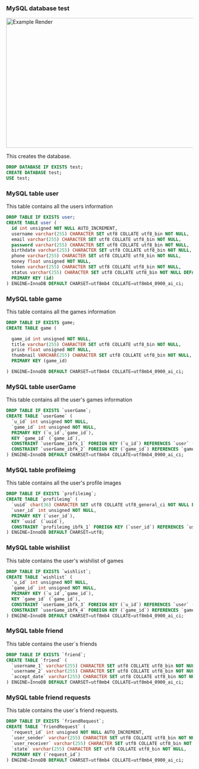 ### MySQL database test
<img src="resources/Screenshoot_4.png" alt="Example Render" width="900" height="350">

This creates the database.

```sql
DROP DATABASE IF EXISTS test;
CREATE DATABASE test;
USE test;
```
### MySQL table user

This table contains all the users information

```sql
DROP TABLE IF EXISTS user;
CREATE TABLE user (
  id int unsigned NOT NULL AUTO_INCREMENT,
  username varchar(255) CHARACTER SET utf8 COLLATE utf8_bin NOT NULL,
  email varchar(255) CHARACTER SET utf8 COLLATE utf8_bin NOT NULL,
  password varchar(255) CHARACTER SET utf8 COLLATE utf8_bin NOT NULL,
  birthdate varchar(255) CHARACTER SET utf8 COLLATE utf8_bin NOT NULL,
  phone varchar(255) CHARACTER SET utf8 COLLATE utf8_bin NOT NULL,
  money float unsigned NOT NULL,
  token varchar(255) CHARACTER SET utf8 COLLATE utf8_bin NOT NULL,
  status varchar(255) CHARACTER SET utf8 COLLATE utf8_bin NOT NULL DEFAULT 'Inactive',
  PRIMARY KEY (id)
) ENGINE=InnoDB DEFAULT CHARSET=utf8mb4 COLLATE=utf8mb4_0900_ai_ci;
```
### MySQL table game

This table contains all the games information

```sql
DROP TABLE IF EXISTS game;
CREATE TABLE game (

  game_id int unsigned NOT NULL,
  title varchar(255) CHARACTER SET utf8 COLLATE utf8_bin NOT NULL,
  price float unsigned NOT NULL,
  thumbnail VARCHAR(255) CHARACTER SET utf8 COLLATE utf8_bin NOT NULL,
  PRIMARY KEY (game_id)

) ENGINE=InnoDB DEFAULT CHARSET=utf8mb4 COLLATE=utf8mb4_0900_ai_ci;
```
### MySQL table userGame

This table contains all the user's games information

```sql
DROP TABLE IF EXISTS `userGame`;
CREATE TABLE `userGame` (
  `u_id` int unsigned NOT NULL,
  `game_id` int unsigned NOT NULL,
  PRIMARY KEY (`u_id`,`game_id`),
  KEY `game_id` (`game_id`),
  CONSTRAINT `userGame_ibfk_1` FOREIGN KEY (`u_id`) REFERENCES `user` (`id`),
  CONSTRAINT `userGame_ibfk_2` FOREIGN KEY (`game_id`) REFERENCES `game` (`game_id`)
) ENGINE=InnoDB DEFAULT CHARSET=utf8mb4 COLLATE=utf8mb4_0900_ai_ci;
```
### MySQL table profileimg

This table contains all the user's profile images

```sql
DROP TABLE IF EXISTS `profileimg`;
CREATE TABLE `profileimg` (
  `uuid` char(36) CHARACTER SET utf8 COLLATE utf8_general_ci NOT NULL DEFAULT '12345678abcdefgh',
  `user_id` int unsigned NOT NULL,
  PRIMARY KEY (`user_id`),
  KEY `uuid` (`uuid`),
  CONSTRAINT `profileimg_ibfk_1` FOREIGN KEY (`user_id`) REFERENCES `user` (`id`)
) ENGINE=InnoDB DEFAULT CHARSET=utf8;
```
### MySQL table wishilist

This table contains the user's wishilist of games

```sql
DROP TABLE IF EXISTS `wishlist`;
CREATE TABLE `wishlist` (
  `u_id` int unsigned NOT NULL,
  `game_id` int unsigned NOT NULL,
  PRIMARY KEY (`u_id`,`game_id`),
  KEY `game_id` (`game_id`),
  CONSTRAINT `userGame_ibfk_3` FOREIGN KEY (`u_id`) REFERENCES `user` (`id`),
  CONSTRAINT `userGame_ibfk_4` FOREIGN KEY (`game_id`) REFERENCES `game` (`game_id`)
) ENGINE=InnoDB DEFAULT CHARSET=utf8mb4 COLLATE=utf8mb4_0900_ai_ci;
```

### MySQL table friend

This table contains the user´s friends

```sql
DROP TABLE IF EXISTS `friend`;
CREATE TABLE `friend` (
  `username_1` varchar(255) CHARACTER SET utf8 COLLATE utf8_bin NOT NULL,
  `username_2` varchar(255) CHARACTER SET utf8 COLLATE utf8_bin NOT NULL,
  `accept_date` varchar(255) CHARACTER SET utf8 COLLATE utf8_bin NOT NULL
) ENGINE=InnoDB DEFAULT CHARSET=utf8mb4 COLLATE=utf8mb4_0900_ai_ci;
```

### MySQL table friend requests

This table contains the user´s friend requests.

```sql
DROP TABLE IF EXISTS `friendRequest`;
CREATE TABLE `friendRequest` (
  `request_id` int unsigned NOT NULL AUTO_INCREMENT,
  `user_sender` varchar(255) CHARACTER SET utf8 COLLATE utf8_bin NOT NULL,
  `user_receiver` varchar(255) CHARACTER SET utf8 COLLATE utf8_bin NOT NULL,
  `state` varchar(255) CHARACTER SET utf8 COLLATE utf8_bin NOT NULL,
  PRIMARY KEY (`request_id`)
) ENGINE=InnoDB DEFAULT CHARSET=utf8mb4 COLLATE=utf8mb4_0900_ai_ci;
```

